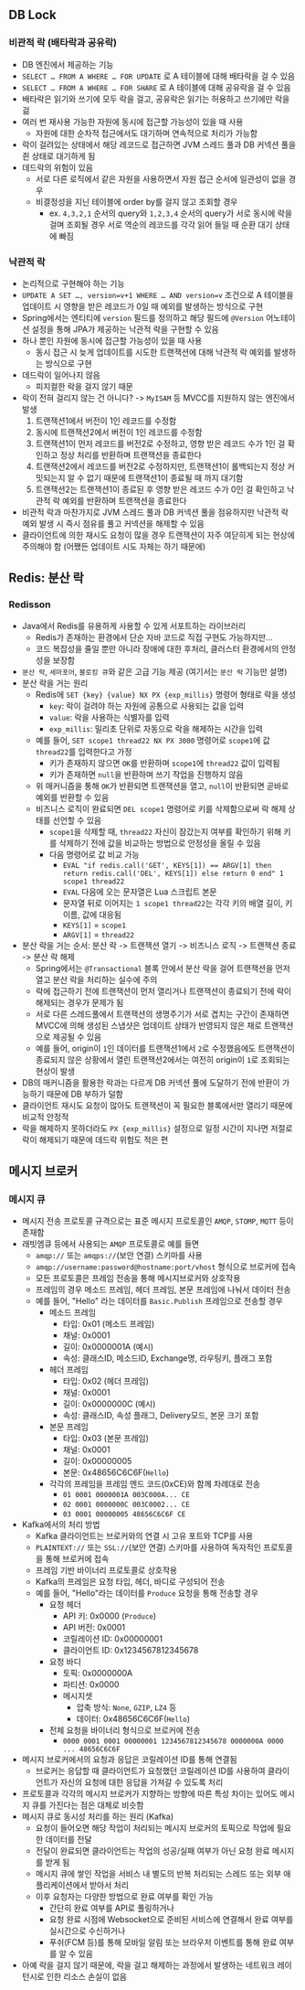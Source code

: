 ## DB Lock

### 비관적 락 (배타락과 공유락)
* DB 엔진에서 제공하는 기능
* `SELECT … FROM A WHERE … FOR UPDATE` 로 A 테이블에 대해 배타락을 걸 수 있음
* `SELECT … FROM A WHERE … FOR SHARE` 로 A 테이블에 대해 공유락을 걸 수 있음
* 배타락은 읽기와 쓰기에 모두 락을 걸고, 공유락은 읽기는 허용하고 쓰기에만 락을 걺
* 여러 번 재사용 가능한 자원에 동시에 접근할 가능성이 있을 때 사용
    * 자원에 대한 순차적 접근에서도 대기하며 연속적으로 처리가 가능함
* 락이 걸려있는 상태에서 해당 레코드로 접근하면 JVM 스레드 풀과 DB 커넥션 풀을 쥔 상태로 대기하게 됨
* 데드락의 위험이 있음
    * 서로 다른 로직에서 같은 자원을 사용하면서 자원 접근 순서에 일관성이 없을 경우
    * 비결정성을 지닌 테이블에 order by를 걸지 않고 조회할 경우
        * ex. `4,3,2,1` 순서의 query와 `1,2,3,4` 순서의 query가 서로 동시에 락을 걸며 조회될 경우 서로 역순의 레코드를 각각 읽어 들일 때 순환 대기 상태에 빠짐

### 낙관적 락
* 논리적으로 구현해야 하는 기능
* `UPDATE A SET …, version=v+1 WHERE … AND version=v` 조건으로 A 테이블을 업데이트 시 영향을 받은 레코드가 0일 때 예외를 발생하는 방식으로 구현
* Spring에서는 엔티티에 `version` 필드를 정의하고 해당 필드에 `@Version` 어노테이션 설정을 통해 JPA가 제공하는 낙관적 락을 구현할 수 있음
* 하나 뿐인 자원에 동시에 접근할 가능성이 있을 때 사용
    * 동시 접근 시 늦게 업데이트를 시도한 트랜잭션에 대해 낙관적 락 예외를 발생하는 방식으로 구현
* 데드락이 일어나지 않음
    * 피지컬한 락을 걸지 않기 때문
* 락이 전혀 걸리지 않는 건 아니다? -> `MyISAM` 등 MVCC를 지원하지 않는 엔진에서 발생
    1. 트랜잭션1에서 버전이 1인 레코드를 수정함
    2. 동시에 트랜잭션2에서 버전이 1인 레코드를 수정함
    3. 트랜잭션1이 먼저 레코드를 버전2로 수정하고, 영향 받은 레코드 수가 1인 걸 확인하고 정상 처리를 반환하며 트랜잭션을 종료한다
    4. 트랜잭션2에서 레코드를 버전2로 수정하지만, 트랜잭션1이 롤백되는지 정상 커밋되는지 알 수 없기 때문에 트랜잭션1이 종료될 때 까지 대기함
    5. 트랜잭션2는 트랜잭션1이 종료된 후 영향 받은 레코드 수가 0인 걸 확인하고 낙관적 락 예외를 반환하며 트랜잭션을 종료한다
* 비관적 락과 마찬가지로 JVM 스레드 풀과 DB 커넥션 풀을 점유하지만 낙관적 락 예외 발생 시 즉시 점유를 풀고 커넥션을 해제할 수 있음
* 클라이언트에 의한 재시도 요청이 많을 경우 트랜잭션이 자주 여닫히게 되는 현상에 주의해야 함 (어쨌든 업데이트 시도 자체는 하기 때문에)


## Redis: 분산 락

### Redisson
* Java에서 Redis를 유용하게 사용할 수 있게 서포트하는 라이브러리
    * Redis가 존재하는 환경에서 단순 자바 코드로 직접 구현도 가능하지만...
    * 코드 복잡성을 줄일 뿐만 아니라 장애에 대한 후처리, 클러스터 환경에서의 안정성을 보장함
* `분산 락`, `세마포어`, `블로킹 큐`와 같은 고급 기능 제공 (여기서는 `분산 락` 기능만 설명)
* 분산 락을 거는 원리
    * Redis에 `SET {key} {value} NX PX {exp_millis}` 명령어 형태로 락을 생성
        * `key`: 락이 걸려야 하는 자원에 공통으로 사용되는 값을 입력
        * `value`: 락을 사용하는 식별자를 입력
        * `exp_millis`: 밀리초 단위로 자동으로 락을 해제하는 시간을 입력
    * 예를 들어, `SET scope1 thread22 NX PX 3000` 명령어로 `scope1`에 값 `thread22`를 입력한다고 가정
        * 키가 존재하지 않으면 `OK`를 반환하며 `scope1`에 `thread22` 값이 입력됨
        * 키가 존재하면 `null`을 반환하며 쓰기 작업을 진행하지 않음
    * 위 매커니즘을 통해 `OK`가 반환되면 트랜잭션을 열고, `null`이 반환되면 곧바로 예외를 반환할 수 있음
    * 비즈니스 로직이 완료되면 `DEL scope1` 명령어로 키를 삭제함으로써 락 해제 상태를 선언할 수 있음
        * `scope1`을 삭제할 때, `thread22` 자신이 잠갔는지 여부를 확인하기 위해 키를 삭제하기 전에 값을 비교하는 방법으로 안정성을 올릴 수 있음
        * 다음 명령어로 값 비교 가능
            * `EVAL "if redis.call('GET', KEYS[1]) == ARGV[1] then return redis.call('DEL', KEYS[1]) else return 0 end" 1 scope1 thread22`
            * `EVAL` 다음에 오는 문자열은 Lua 스크립트 본문
            * 문자열 뒤로 이어지는 `1 scope1 thread22`는 각각 키의 배열 길이, 키 이름, 값에 대응됨
            * `KEYS[1]` = `scope1`
            * `ARGV[1]` = `thread22`
* 분산 락을 거는 순서: 분산 락 -> 트랜잭션 열기 -> 비즈니스 로직 -> 트랜잭션 종료 -> 분산 락 해제
    * Spring에서는 `@Transactional` 블록 안에서 분산 락을 걸어 트랜잭션을 먼저 열고 분산 락을 처리하는 실수에 주의
    * 락에 접근하기 전에 트랜잭션이 먼저 열리거나 트랜잭션이 종료되기 전에 락이 해제되는 경우가 문제가 됨
    * 서로 다른 스레드풀에서 트랜잭션의 생명주기가 서로 겹치는 구간이 존재하면 MVCC에 의해 생성된 스냅샷은 업데이트 상태가 반영되지 않은 채로 트랜잭션으로 제공될 수 있음
    * 예를 들어, origin이 `1`인 데이터를 트랜잭션1에서 `2`로 수정했음에도 트랜잭션이 종료되지 않은 상황에서 열린 트랜잭션2에서는 여전히 origin이 `1`로 조회되는 현상이 발생
* DB의 매커니즘을 활용한 락과는 다르게 DB 커넥션 풀에 도달하기 전에 반환이 가능하기 때문에 DB 부하가 덜함
* 클라이언트 재시도 요청이 많아도 트랜잭션이 꼭 필요한 블록에서만 열리기 때문에 비교적 안정적
* 락을 해제하지 못하더라도 `PX {exp_millis}` 설정으로 일정 시간이 지나면 저절로 락이 해제되기 때문에 데드락 위험도 적은 편


## 메시지 브로커

### 메시지 큐
* 메시지 전송 프로토콜 규격으로는 표준 메시지 프로토콜인 `AMQP`, `STOMP`, `MQTT` 등이 존재함
* 래빗엠큐 등에서 사용되는 `AMQP` 프로토콜로 예를 들면
    * `amqp://` 또는 `amqps://`(보안 연결) 스키마를 사용
    * `amqp://username:password@hostname:port/vhost` 형식으로 브로커에 접속
    * 모든 프로토콜은 프레임 전송을 통해 메시지브로커와 상호작용
    * 프레임의 경우 메소드 프레임, 헤더 프레임, 본문 프레임에 나눠서 데이터 전송
    * 예를 들어, "Hello" 라는 데이터를 `Basic.Publish` 프레임으로 전송할 경우
        * 메소드 프레임
            * 타입: 0x01 (메소드 프레임)
            * 채널: 0x0001
            * 길이: 0x0000001A (예시)
            * 속성: 클래스ID, 메소드ID, Exchange명, 라우팅키, 플래그 포함
        * 헤더 프레임
            * 타입: 0x02 (헤더 프레임)
            * 채널: 0x0001
            * 길이: 0x0000000C (예시)
            * 속성: 클래스ID, 속성 플래그, Delivery모드, 본문 크기 포함
        * 본문 프레임
            * 타입: 0x03 (본문 프레임)
            * 채널: 0x0001
            * 길이: 0x00000005
            * 본문: 0x48656C6C6F(`Hello`)
        * 각각의 프레임을 프레임 엔드 코드(0xCE)와 함께 차례대로 전송
            * `01 0001 0000001A 003C000A... CE`
            * `02 0001 0000000C 003C0002... CE`
            * `03 0001 00000005 48656C6C6F CE`
* Kafka에서의 처리 방법
    * Kafka 클라이언트는 브로커와의 연결 시 고유 포트와 TCP를 사용
    * `PLAINTEXT://` 또는 `SSL://`(보안 연결) 스키마를 사용하여 독자적인 프로토콜을 통해 브로커에 접속
    * 프레임 기반 바이너리 프로토콜로 상호작용
    * Kafka의 프레임은 요청 타입, 헤더, 바디로 구성되어 전송
    * 예를 들어, "Hello"라는 데이터를 `Produce` 요청을 통해 전송할 경우
        * 요청 헤더
            * API 키: 0x0000 (`Produce`)
            * API 버전: 0x0001
            * 코릴레이션 ID: 0x00000001
            * 클라이언트 ID: 0x1234567812345678
        * 요청 바디
            * 토픽: 0x0000000A
            * 파티션: 0x0000
            * 메시지셋
                * 압축 방식: `None`, `GZIP`, `LZ4` 등
                * 데이터: 0x48656C6C6F(`Hello`)
        * 전체 요청을 바이너리 형식으로 브로커에 전송
            * `0000 0001 0001 00000001 1234567812345678 0000000A 0000 ... 48656C6C6F`
* 메시지 브로커에서의 요청과 응답은 코릴레이션 ID를 통해 연결됨
    * 브로커는 응답할 때 클라이언트가 요청했던 코릴레이션 ID를 사용하여 클라이언트가 자신의 요청에 대한 응답을 가져갈 수 있도록 처리
* 프로토콜과 각각의 메시지 브로커가 지향하는 방향에 따른 특성 차이는 있어도 메시지 큐를 가진다는 점은 대체로 비슷함
* 메시지 큐로 동시성 처리를 하는 원리 (Kafka)
    * 요청이 들어오면 해당 작업이 처리되는 메시지 브로커의 토픽으로 작업에 필요한 데이터를 전달
    * 전달이 완료되면 클라이언트는 작업의 성공/실패 여부가 아닌 요청 완료 메시지를 받게 됨
    * 메시지 큐에 쌓인 작업을 서비스 내 별도의 반복 처리되는 스레드 또는 외부 애플리케이션에서 받아서 처리
    * 이후 요청자는 다양한 방법으로 완료 여부를 확인 가능
        * 간단히 완료 여부를 API로 풀링하거나
        * 요청 완료 시점에 Websocket으로 준비된 서비스에 연결해서 완료 여부를 실시간으로 수신하거나
        * 푸쉬(FCM 등)를 통해 모바일 알림 또는 브라우저 이벤트를 통해 완료 여부를 알 수 있음
* 아예 락을 걸지 않기 때문에, 락을 걸고 해제하는 과정에서 발생하는 네트워크 레이턴시로 인한 리소스 손실이 없음

